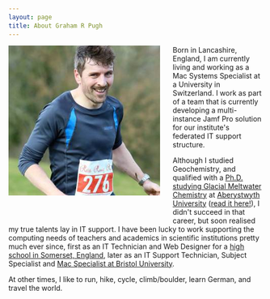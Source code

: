 ```yaml
---
layout: page
title: About Graham R Pugh
---
```


<img align="left" style="margin-right:25px;margin-bottom:50px" src="/assets/images/1506582_561159523982174_1717740710_n.jpg" />

Born in Lancashire, England, I am currently living and working as a Mac Systems Specialist at a University in Switzerland.  I work as part of a team that is currently developing a multi-instance Jamf Pro solution for our institute's federated IT support structure.

Although I studied Geochemistry, and qualified with a [Ph.D. studying Glacial Meltwater Chemistry][1] at [Aberystwyth University][3] ([read it here!][2]), I didn't succeed in that career, but soon realised my true talents lay in IT support. I have been lucky to work supporting the computing needs of teachers and academics in scientific institutions pretty much ever since, first as an IT Technician and Web Designer for a [high school in Somerset, England][4], later as an IT Support Technician, Subject Specialist and [Mac Specialist at Bristol University][5].

At other times, I like to run, hike, cycle, climb/boulder, learn German, and travel the world.

[1]: http://discover.library.wales/primo_library/libweb/action/display.do?tabs=detailsTab&ct=display&fn=search&doc=44NLW_ALMA21760988970002419&indx=1&recIds=44NLW_ALMA21760988970002419&recIdxs=0&elementId=0&renderMode=poppedOut&displayMode=full&frbrVersion=&vid=44WHELF_NLW_VU1&mode=Basic&tab=tab1&vl(235331553UI1)=all_items&vl(235331552UI0)=creator&dscnt=0&vl(freeText0)=Graham%20%20Ralph%20Pugh%20&scp.scps=scope%3A%2844WHELF_NLW%29%2Cprimo_central_multiple_fe&dstmp=1508536483054
[2]: /assets/documents/graham_pugh_phd.pdf
[3]: https://www.aber.ac.uk/en/
[4]: http://www.kowessex.co.uk/index.php
[5]: https://www.bristol.ac.uk/it-services/advice/operatingsystems/mac/index_html
